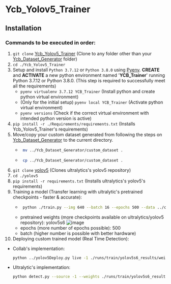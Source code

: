 # Ycb_Yolov5_Trainer
## Installation

### Commands to be executed in order:
1. ```git clone``` [Ycb_Yolov5_Trainer](https://github.com/VT-Collab/Ycb_Yolov5_Trainer.git) (Clone to any folder other than your [Ycb_Dataset_Generator](https://github.com/VT-Collab/Ycb_Dataset_Generator.git) folder)
2. ```cd ./Ycb_Yolov5_Trainer```
3. Setup and install ```Python 3.7.12``` or ```Python 3.8.0``` using [Pyenv](https://realpython.com/intro-to-pyenv/). **CREATE** and **ACTIVATE** a new python environment named '**YCB_Trainer**' running Python 3.7.12 or Python 3.8.0. (This step is required to successfully meet all the requirements)
    * ```pyenv virtualenv 3.7.12 YCB_Trainer``` (Install python and create python virtual environment)
    * (Only for the initial setup) ```pyenv local YCB_Trainer``` (Activate python virtual environment)
    * ```pyenv versions``` (Check if the correct virtual environment with intended python version is active) 
4. ```pip install -r ./Requirements/requirements.txt``` (Installs Ycb_Yolov5_Trainer's requirements)
5. Move/copy your custom dataset generated from following the steps on [Ycb_Dataset_Generator](https://github.com/VT-Collab/Ycb_Dataset_Generator.git) to the current directory.
   * ```bash 
      mv ../Ycb_Dataset_Generator/custom_dataset .
      ```
   * ```bash 
      cp ../Ycb_Dataset_Generator/custom_dataset .
      ```
6. ```git clone``` [yolov5](https://github.com/ultralytics/yolov5) (Clones ultralytics's yolov5 repository)
7. ```cd ./yolov5```
8. ```pip install -r requirements.txt``` (Installs ultralytics's yolov5's requirements)
9. Training a model (Transfer learning with ultralytic's pretrained checkpoints - faster & accurate):
   * ```bash
      python ./train.py --img 640 --batch 16 --epochs 500 --data ../custom_dataset/data.yaml --cfg ./models/custom_yolov5s6.yaml --weights 'yolov5s6.pt' --name yolov5s6_results --cache
      ```
    * pretrained weights (more checkpoints available on ultralytics/yolov5 repository): yolov5s6
    ![image](https://user-images.githubusercontent.com/68425706/184452400-b5e9ce22-0f4f-48c5-bbd5-b7164f6ac87c.png)
    * epochs (more number of epochs possible): 500
    * batch (higher number is possible with better hardware)
10. Deploying custom trained model (Real Time Detection):
   * Collab's implementation:
     ```bash
     python ../yolov5Deploy.py live -1 ./runs/train/yolov5s6_results/weights/best.pt --mode 1
     ```
   * Ultralytic's implementation:
     ```bash
     python detect.py --source -1 --weights ./runs/train/yolov5s6_results/weights/best.pt
     ```
